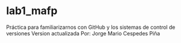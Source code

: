 # lab1_mafp
Práctica para familiarizarnos con GitHub y los sistemas de control de versiones
Version actualizada Por: Jorge Mario Cespedes Piña 
